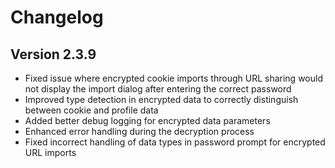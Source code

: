 # Changelog

## Version 2.3.9
- Fixed issue where encrypted cookie imports through URL sharing would not display the import dialog after entering the correct password
- Improved type detection in encrypted data to correctly distinguish between cookie and profile data
- Added better debug logging for encrypted data parameters
- Enhanced error handling during the decryption process
- Fixed incorrect handling of data types in password prompt for encrypted URL imports 